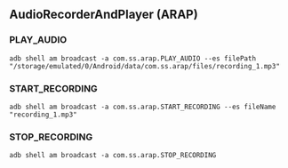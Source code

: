 ## AudioRecorderAndPlayer (ARAP)

### PLAY_AUDIO
`adb shell am broadcast -a com.ss.arap.PLAY_AUDIO --es filePath "/storage/emulated/0/Android/data/com.ss.arap/files/recording_1.mp3"`

### START_RECORDING
`adb shell am broadcast -a com.ss.arap.START_RECORDING --es fileName "recording_1.mp3"`

### STOP_RECORDING
`adb shell am broadcast -a com.ss.arap.STOP_RECORDING`